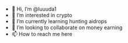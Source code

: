 - 👋 Hi, I’m @luuuda1
- 👀 I’m interested in crypto
- 🌱 I’m currently learning hunting aidrops
- 💞️ I’m looking to collaborate on money earning
- 📫 How to reach me here

<!---
luuuda1/luuuda1 is a ✨ special ✨ repository because its `README.md` (this file) appears on your GitHub profile.
You can click the Preview link to take a look at your changes.
--->
